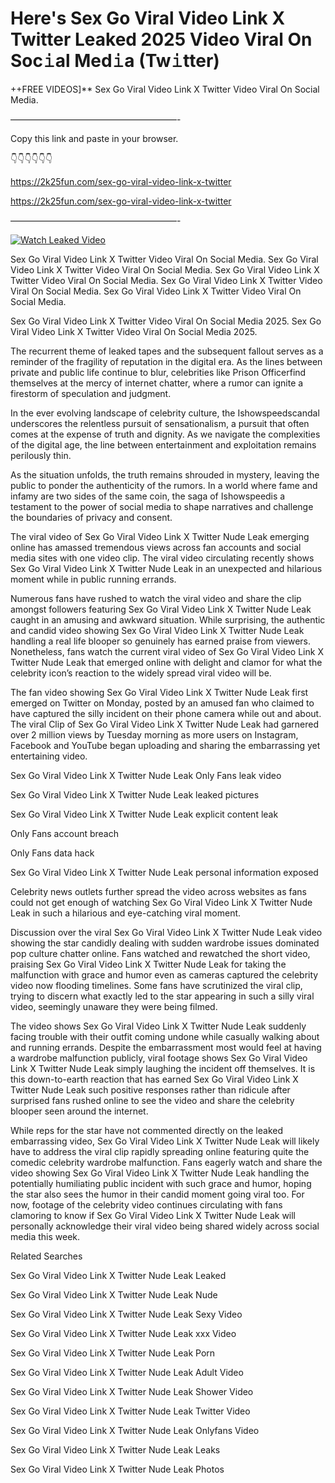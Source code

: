 # Here's Sex Go Viral Video Link X Twitter Leaked 2025 Video Viral On Soc𝚒al Med𝚒a (Tw𝚒tter)

++FREE VIDEOS]** Sex Go Viral Video Link X Twitter Video Viral On Social Media.

———————————————————-

Copy this link and paste in your browser.

👇👇👇👇👇👇

https://2k25fun.com/sex-go-viral-video-link-x-twitter

https://2k25fun.com/sex-go-viral-video-link-x-twitter

———————————————————-

[![Watch Leaked Video](https://miro.medium.com/v2/resize:fit:828/format:webp/1*cilzJN44JGOrTw9NJCrNHA.gif "Watch Leaked Video")](https://2k25fun.com/sex-go-viral-video-link-x-twitter)

Sex Go Viral Video Link X Twitter Video Viral On Social Media. Sex Go Viral Video Link X Twitter Video Viral On Social Media. Sex Go Viral Video Link X Twitter Video Viral On Social Media. Sex Go Viral Video Link X Twitter Video Viral On Social Media. Sex Go Viral Video Link X Twitter Video Viral On Social Media.

Sex Go Viral Video Link X Twitter Video Viral On Social Media 2025. Sex Go Viral Video Link X Twitter Video Viral On Social Media 2025.

The recurrent theme of leaked tapes and the subsequent fallout serves as a reminder of the fragility of reputation in the digital era. As the lines between private and public life continue to blur, celebrities like Prison Officerfind themselves at the mercy of internet chatter, where a rumor can ignite a firestorm of speculation and judgment.

In the ever evolving landscape of celebrity culture, the Ishowspeedscandal underscores the relentless pursuit of sensationalism, a pursuit that often comes at the expense of truth and dignity. As we navigate the complexities of the digital age, the line between entertainment and exploitation remains perilously thin.

As the situation unfolds, the truth remains shrouded in mystery, leaving the public to ponder the authenticity of the rumors. In a world where fame and infamy are two sides of the same coin, the saga of Ishowspeedis a testament to the power of social media to shape narratives and challenge the boundaries of privacy and consent.

The viral video of Sex Go Viral Video Link X Twitter Nude Leak emerging online has amassed tremendous views across fan accounts and social media sites with one video clip. The viral video circulating recently shows Sex Go Viral Video Link X Twitter Nude Leak in an unexpected and hilarious moment while in public running errands.

Numerous fans have rushed to watch the viral video and share the clip amongst followers featuring Sex Go Viral Video Link X Twitter Nude Leak caught in an amusing and awkward situation. While surprising, the authentic and candid video showing Sex Go Viral Video Link X Twitter Nude Leak handling a real life blooper so genuinely has earned praise from viewers. Nonetheless, fans watch the current viral video of Sex Go Viral Video Link X Twitter Nude Leak that emerged online with delight and clamor for what the celebrity icon’s reaction to the widely spread viral video will be.

The fan video showing Sex Go Viral Video Link X Twitter Nude Leak first emerged on Twitter on Monday, posted by an amused fan who claimed to have captured the silly incident on their phone camera while out and about. The viral Clip of Sex Go Viral Video Link X Twitter Nude Leak had garnered over 2 million views by Tuesday morning as more users on Instagram, Facebook and YouTube began uploading and sharing the embarrassing yet entertaining video.

Sex Go Viral Video Link X Twitter Nude Leak Only Fans leak video

Sex Go Viral Video Link X Twitter Nude Leak leaked pictures

Sex Go Viral Video Link X Twitter Nude Leak explicit content leak

Only Fans account breach

Only Fans data hack

Sex Go Viral Video Link X Twitter Nude Leak personal information exposed

Celebrity news outlets further spread the video across websites as fans could not get enough of watching Sex Go Viral Video Link X Twitter Nude Leak in such a hilarious and eye-catching viral moment.

Discussion over the viral Sex Go Viral Video Link X Twitter Nude Leak video showing the star candidly dealing with sudden wardrobe issues dominated pop culture chatter online. Fans watched and rewatched the short video, praising Sex Go Viral Video Link X Twitter Nude Leak for taking the malfunction with grace and humor even as cameras captured the celebrity video now flooding timelines. Some fans have scrutinized the viral clip, trying to discern what exactly led to the star appearing in such a silly viral video, seemingly unaware they were being filmed.

The video shows Sex Go Viral Video Link X Twitter Nude Leak suddenly facing trouble with their outfit coming undone while casually walking about and running errands. Despite the embarrassment most would feel at having a wardrobe malfunction publicly, viral footage shows Sex Go Viral Video Link X Twitter Nude Leak simply laughing the incident off themselves. It is this down-to-earth reaction that has earned Sex Go Viral Video Link X Twitter Nude Leak such positive responses rather than ridicule after surprised fans rushed online to see the video and share the celebrity blooper seen around the internet.

While reps for the star have not commented directly on the leaked embarrassing video, Sex Go Viral Video Link X Twitter Nude Leak will likely have to address the viral clip rapidly spreading online featuring quite the comedic celebrity wardrobe malfunction. Fans eagerly watch and share the video showing Sex Go Viral Video Link X Twitter Nude Leak handling the potentially humiliating public incident with such grace and humor, hoping the star also sees the humor in their candid moment going viral too. For now, footage of the celebrity video continues circulating with fans clamoring to know if Sex Go Viral Video Link X Twitter Nude Leak will personally acknowledge their viral video being shared widely across social media this week.

Related Searches

Sex Go Viral Video Link X Twitter Nude Leak Leaked

Sex Go Viral Video Link X Twitter Nude Leak Nude

Sex Go Viral Video Link X Twitter Nude Leak Sexy Video

Sex Go Viral Video Link X Twitter Nude Leak xxx Video

Sex Go Viral Video Link X Twitter Nude Leak Porn

Sex Go Viral Video Link X Twitter Nude Leak Adult Video

Sex Go Viral Video Link X Twitter Nude Leak Shower Video

Sex Go Viral Video Link X Twitter Nude Leak Twitter Video

Sex Go Viral Video Link X Twitter Nude Leak Onlyfans Video

Sex Go Viral Video Link X Twitter Nude Leak Leaks

Sex Go Viral Video Link X Twitter Nude Leak Photos